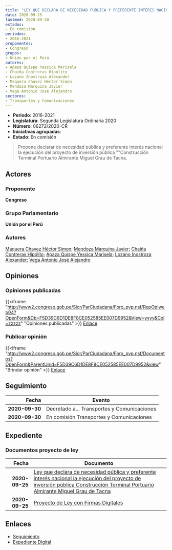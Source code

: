 ```yaml
---
title: "LEY QUE DECLARA DE NECESIDAD PÚBLICA Y PREFERENTE INTERÉS NACIONAL LA EJECUCIÓN DEL PROYECTO DE INVERSIÓN PÚBLICA 'CONSTRUCCIÓN TERMINAL PORTUARIO ALMIRANTE MIGUEL GRAU DE TACNA"
date: 2020-09-25
lastmod: 2020-09-30
estados:
- En comisión
periodos:
- 2016-2021
proponentes:
- Congreso
grupos:
- Unión por el Perú
autores:
- Apaza Quispe Yessica Marisela
- Chaiña Contreras Hipólito
- Lozano Inostroza Alexander
- Maquera Chavez Héctor Simon
- Mendoza Marquina Javier
- Vega Antonio José Alejandro
sectores:
- Transportes y Comunicaciones
---
```

- **Periodo**: 2016-2021
- **Legislatura**: Segunda Legislatura Ordinaria 2020
- **Número**: 06272/2020-CR
- **Iniciativas agrupadas**: 
- **Estado**: En comisión

> Propone declarar de necesidad pública y preferente interés nacional la ejecución del proyecto de inversión pública ""Construcción Terminal Portuario Almirante Miguel Grau de Tacna.


## Actores

### Proponente

**Congreso**

### Grupo Parlamentario

**Unión por el Perú**

### Autores

[Maquera Chavez Héctor Simon](mailto:mailto:hmaquera@congreso.gob.pe); [Mendoza Marquina Javier](mailto:mailto:jmendoza@congreso.gob.pe); [Chaiña Contreras Hipólito](mailto:mailto:hchaina@congreso.gob.pe); [Apaza Quispe Yessica Marisela](mailto:mailto:yapaza@congreso.gob.pe); [Lozano Inostroza Alexander](mailto:mailto:alozano@congreso.gob.pe); [Vega Antonio José Alejandro](mailto:mailto:jvegaa@congreso.gob.pe)

## Opiniones

### Opiniones publicadas

{{<iframe "http://www2.congreso.gob.pe/Sicr/ParCiudadana/Foro_pvp.nsf/RepOpiweb04?OpenForm&Db=F5D39C6D1DE8F8CE052585EE007D9952&View=yyyy&Col=zzzzz" "Opiniones publicadas" >}}
[Enlace](http://www2.congreso.gob.pe/Sicr/ParCiudadana/Foro_pvp.nsf/RepOpiweb04?OpenForm&Db=F5D39C6D1DE8F8CE052585EE007D9952&View=yyyy&Col=zzzzz)

### Publicar opinión

{{<iframe "http://www2.congreso.gob.pe/Sicr/ParCiudadana/Foro_pvp.nsf/Documentos?OpenForm&ParentUnid=F5D39C6D1DE8F8CE052585EE007D9952&view" "Brindar opinión" >}}
[Enlace](http://www2.congreso.gob.pe/Sicr/ParCiudadana/Foro_pvp.nsf/Documentos?OpenForm&ParentUnid=F5D39C6D1DE8F8CE052585EE007D9952&view)


## Seguimiento

| Fecha | Evento |
|------:|--------|
| **2020-09-30** | Decretado a... Transportes y Comunicaciones |
| **2020-09-30** | En comisión Transportes y Comunicaciones |

## Expediente

### Documentos proyecto de ley

| Fecha | Documento |
|------:|-----------|
| **2020-09-25** | [Ley que declara de necesidad pública y preferente interés nacional la ejecución del proyecto de inversión pública Construcción Terminal Portuario Almirante Miguel Grau de Tacna](http://www.leyes.congreso.gob.pe/Documentos/2016_2021/Proyectos_de_Ley_y_de_Resoluciones_Legislativas/PL06272-20200925.pdf) |
| **2020-09-25** | [Proyecto de Ley con Firmas Digitales](http://www.leyes.congreso.gob.pe/Documentos/2016_2021/Proyectos_de_Ley_y_de_Resoluciones_Legislativas/Proyectos_Firmas_digitales/PL06272.pdf) |

## Enlaces

- [Seguimiento](http://www2.congreso.gob.pe/Sicr/TraDocEstProc/CLProLey2016.nsf/f7fff46988ca05b1052578e100829cc7/9dd80abe83ddd5c8052585f1006a0934?OpenDocument)
- [Expediente Digital](http://www2.congreso.gob.pe/Sicr/TraDocEstProc/Expvirt_2011.nsf/visbusqptramdoc1621/06272?opendocument)

